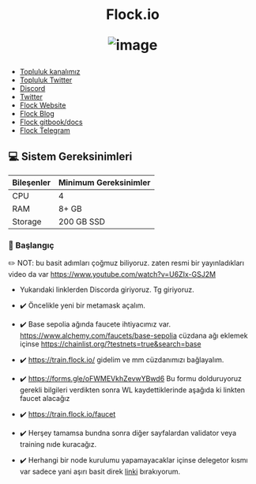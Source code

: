 


<h1 align="center"> Flock.io

![image](https://github.com/user-attachments/assets/ce79ba5a-9c79-41d3-9f71-1124609ba9f8)



</h1>


 * [Topluluk kanalımız](https://t.me/corenodechat)<br>
 * [Topluluk Twitter](https://twitter.com/corenodeHQ)<br>
 * [Discord](https://discord.gg/XBGP8Ccgpm)<br>
 * [Twitter](https://twitter.com/flock_io)<br>
 * [Flock Website](https://www.flock.io/)<br>
 * [Flock Blog](https://www.flock.io/blog)<br>
 * [Flock gitbook/docs](https://docs.flock.io/)<br>
 * [Flock Telegram](https://t.me/flock_io_community)<br>



## 💻 Sistem Gereksinimleri
| Bileşenler | Minimum Gereksinimler | 
| ------------ | ------------ |
| CPU |	4|
| RAM	| 8+ GB |
| Storage	| 200 GB SSD |

### 👷 Başlangıç

✏️ NOT: bu basit adımları çoğmuz biliyoruz. zaten resmi bir yayınladıkları video da var https://www.youtube.com/watch?v=U6ZIx-GSJ2M

- Yukarıdaki linklerden Discorda giriyoruz. Tg giriyoruz.

- ✔️ Öncelikle yeni bir metamask açalım.
- ✔️ Base sepolia ağında faucete ihtiyacımız var. https://www.alchemy.com/faucets/base-sepolia cüzdana ağı eklemek içinse https://chainlist.org/?testnets=true&search=base
- ✔️ https://train.flock.io/  gidelim ve mm cüzdanımızı bağlayalım.
- ✔️ https://forms.gle/oFWMEVkhZevwYBwd6 Bu formu dolduruyoruz gerekli bilgileri verdikten sonra WL kaydettiklerinde aşağıda ki linkten faucet alacağız
- ✔️ https://train.flock.io/faucet
- ✔️ Herşey tamamsa bundna sonra diğer sayfalardan validator veya training nıde kuracağız.
- ✔️ Herhangi bir node kurulumu yapamayacaklar içinse delegetor kısmı var sadece yani aşırı basit direk [linki](https://docs.flock.io/flock-products/ai-arena/quickstart/delegator-guide) bırakıyorum.

















